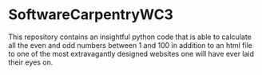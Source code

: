 # SoftwareCarpentryWC3
This repository contains an insightful python code that is able to calculate all the even and odd numbers between 1 and 100 in addition to an html file to one of the most extravagantly designed websites one will have ever laid their eyes on.
